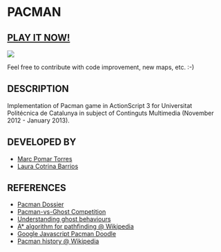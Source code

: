 PACMAN
======

## [PLAY IT NOW!](http://faable.com/pacman/)

<img src="https://raw.github.com/boyander/pacman/master/graphics/level1.png"/>

Feel free to contribute with code improvement, new maps, etc. :-)

DESCRIPTION
-----------
Implementation of Pacman game in ActionScript 3 for Universitat Politécnica de Catalunya 
in subject of Continguts Multimedia (November 2012 - January 2013). 

DEVELOPED BY
------------
 - [Marc Pomar Torres](boyander@gmail.com)
 - [Laura Cotrina Barrios](lauracotri90@gmail.com)

REFERENCES
----------
 - [Pacman Dossier](http://home.comcast.net/~jpittman2/pacman/pacmandossier.html)
 - [Pacman-vs-Ghost Competition](http://www.pacman-vs-ghosts.net/)
 - [Understanding ghost behaviours](http://gameinternals.com/post/2072558330/understanding-pac-man-ghost-behavior)
 - [A* algorithm for pathfinding @ Wikipedia](http://en.wikipedia.org/wiki/A*_search_algorithm)
 - [Google Javascript Pacman Doodle](https://www.google.com/doodles/30th-anniversary-of-pac-man)
 - [Pacman history @ Wikipedia](http://en.wikipedia.org/wiki/Pac-Man)

